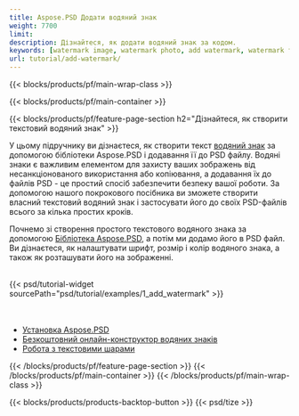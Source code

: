 ```yaml
---
title: Aspose.PSD Додати водяний знак
weight: 7700
limit: 
description: Дізнайтеся, як додати водяний знак за кодом.
keywords: [watermark image, watermark photo, add watermark, watermark for psd, export psd, open photoshop file, psd file preview, watermark photoshop]
url: tutorial/add-watermark/
---
```


{{< blocks/products/pf/main-wrap-class >}}


{{< blocks/products/pf/main-container >}}


{{< blocks/products/pf/feature-page-section h2="Дізнайтеся, як створити текстовий водяний знак" >}}

<p>
У цьому підручнику ви дізнаєтеся, як створити текст <a href="https://products.aspose.app/psd/watermark">водяний знак</a> за допомогою бібліотеки Aspose.PSD і додавання її до PSD файлу. Водяні знаки є важливим елементом для захисту ваших зображень від несанкціонованого використання або копіювання, а додавання їх до файлів PSD - це простий спосіб забезпечити безпеку вашої роботи. За допомогою нашого покрокового посібника ви зможете створити власний текстовий водяний знак і застосувати його до своїх PSD-файлів всього за кілька простих кроків.
</p>

<p>
Почнемо зі створення простого текстового водяного знака за допомогою <a href="https://www.nuget.org/packages/Aspose.PSD">Бібліотека Aspose.PSD</a>, а потім ми додамо його в PSD файл. Ви дізнаєтеся, як налаштувати шрифт, розмір і колір водяного знака, а також як розташувати його на зображенні.
</p>

<br />
{{< psd/tutorial-widget sourcePath="psd/tutorial/examples/1_add_watermark" >}}
<br />

<br />
<br />
<div class="code-sample">
    <ul class="link-list">
        <li class="link-item"><a href="https://docs.aspose.com/psd/net/installation/">Установка Aspose.PSD</a></li>
        <li class="link-item"><a href="https://products.aspose.app/psd/watermark">Безкоштовний онлайн-конструктор водяних знаків</a></li>
        <li class="link-item"><a href="https://docs.aspose.com/psd/net/working-with-text-layers/">Робота з текстовими шарами</a></li>
    </ul>
</div>


{{< /blocks/products/pf/feature-page-section >}}
{{< /blocks/products/pf/main-container >}}
{{< /blocks/products/pf/main-wrap-class >}}

{{< blocks/products/products-backtop-button >}}
{{< psd/tize >}}
